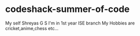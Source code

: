 # codeshack-summer-of-code
My self Shreyas G S
I'm in 1st year ISE branch
My Hobbies are cricket,anime,chess etc...
